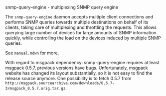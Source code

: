 snmp-query-engine - multiplexing SNMP query engine

The `snmp-query-engine` daemon accepts multiple
client connections and performs SNMP queries
towards multiple destinations on behalf of its clients,
taking care of multiplexing and throttling the requests.
This allows querying large number of devices for
large amounts of SNMP information quickly,
while controlling the load on the devices
induced by multiple SNMP queries.

See `manual.mdwn` for more.

With regard to msgpack dependency:  snmp-query-engine
requires at least msgpack 0.5.7, previous versions
have bugs.  Unfortunately, msgpack website has changed
its layout substantially, so it is not easy to find
the release source anymore.  One possibility is to
fetch 0.5.7 from
`http://msgpack.sourcearchive.com/downloads/0.5.7-3/msgpack_0.5.7.orig.tar.gz`.
